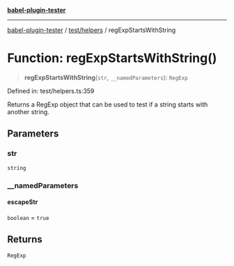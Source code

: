 [**babel-plugin-tester**](../../../README.md)

***

[babel-plugin-tester](../../../README.md) / [test/helpers](../README.md) / regExpStartsWithString

# Function: regExpStartsWithString()

> **regExpStartsWithString**(`str`, `__namedParameters`): `RegExp`

Defined in: test/helpers.ts:359

Returns a RegExp object that can be used to test if a string starts with
another string.

## Parameters

### str

`string`

### \_\_namedParameters

#### escapeStr

`boolean` = `true`

## Returns

`RegExp`
